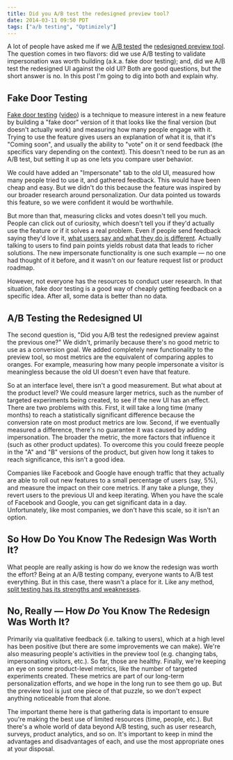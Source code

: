 ```yaml
---
title: Did you A/B test the redesigned preview tool?
date: 2014-03-11 09:50 PDT
tags: ["a/b testing", "Optimizely"]
---
```


A lot of people have asked me if we [A/B tested](https://www.optimizely.com/ab-testing) the [redesigned preview tool](/2014/02/11/re-designing-optimizely-s-preview-tool/). The question comes in two flavors: did we use A/B testing to validate impersonation was worth building (a.k.a. fake door testing); and, did we A/B test the redesigned UI against the old UI? Both are good questions, but the short answer is no. In this post I'm going to dig into both and explain why.

## Fake Door Testing

[Fake door testing](http://www.slideshare.net/JessLee4/fake-doors-how-to-test-product-ideas-quickly-hustlecon-2013) ([video](http://vimeo.com/24744647)) is a technique to measure interest in a new feature by building a "fake door" version of it that looks like the final version (but doesn't actually work) and measuring how many people engage with it. Trying to use the feature gives users an explanation of what it is, that it's "Coming soon", and usually the ability to "vote" on it or send feedback (the specifics vary depending on the context). This doesn't need to be run as an A/B test, but setting it up as one lets you compare user behavior.

We could have added an "Impersonate" tab to the old UI, measured how many people tried to use it, and gathered feedback. This would have been cheap and easy. But we didn't do this because the feature was inspired by our broader research around personalization. Our data pointed us towards this feature, so we were confident it would be worthwhile.

But more than that, measuring clicks and votes doesn't tell you much. People can click out of curiosity, which doesn't tell you if they'd actually use the feature or if it solves a real problem. Even if people send feedback saying they'd love it, [what users say and what they do is different](http://www.nngroup.com/articles/first-rule-of-usability-dont-listen-to-users/). Actually talking to users to find pain points yields robust data that leads to richer solutions. The new impersonate functionality is one such example — no one had thought of it before, and it wasn't on our feature request list or product roadmap.

However, not everyone has the resources to conduct user research. In that situation, fake door testing is a good way of cheaply getting feedback on a specific idea. After all, some data is better than no data.

## A/B Testing the Redesigned UI

The second question is, "Did you A/B test the redesigned preview against the previous one?" We didn't, primarily because there's no good metric to use as a conversion goal. We added completely new functionality to the preview tool, so most metrics are the equivalent of comparing apples to oranges. For example, measuring how many people impersonate a visitor is meaningless because the old UI doesn't even have that feature.

So at an interface level, there isn't a good measurement. But what about at the product level? We could measure larger metrics, such as the number of targeted experiments being created, to see if the new UI has an effect. There are two problems with this. First, it will take a long time (many months) to reach a statistically significant difference because the conversion rate on most product metrics are low. Second, if we eventually measured a difference, there's no guarantee it was caused by adding impersonation. The broader the metric, the more factors that influence it (such as other product updates). To overcome this you could freeze people in the "A" and "B" versions of the product, but given how long it takes to reach significance, this isn't a good idea.

Companies like Facebook and Google have enough traffic that they actually are able to roll out new features to a small percentage of users (say, 5%), and measure the impact on their core metrics. If any take a plunge, they revert users to the previous UI and keep iterating. When you have the scale of Facebook and Google, you can get significant data in a day. Unfortunately, like most companies, we don't have this scale, so it isn't an option.

## So How Do You Know The Redesign Was Worth It?

What people are really asking is how do we know the redesign was worth the effort? Being at an A/B testing company, everyone wants to A/B test everything. But in this case, there wasn't a place for it. Like any method, [split testing has its strengths and weaknesses](http://www.nngroup.com/articles/ab-testing-usability-engineering/).

## No, Really — How _Do_ You Know The Redesign Was Worth It?

Primarily via qualitative feedback (i.e. talking to users), which at a high level has been positive (but there are some improvements we can make). We're also measuring people's activities in the preview tool (e.g. changing tabs, impersonating visitors, etc.). So far, those are healthy. Finally, we're keeping an eye on some product-level metrics, like the number of targeted experiments created. These metrics are part of our long-term personalization efforts, and we hope in the long run to see them go up. But the preview tool is just one piece of that puzzle, so we don't expect anything noticeable from that alone.

The important theme here is that gathering data is important to ensure you're making the best use of limited resources (time, people, etc.). But there's a whole world of data beyond A/B testing, such as user research, surveys, product analytics, and so on. It's important to keep in mind the advantages and disadvantages of each, and use the most appropriate ones at your disposal.

